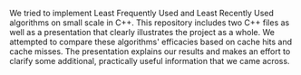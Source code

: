 We tried to implement Least Frequently Used and Least Recently Used algorithms on small scale in C++.
This repository includes two C++ files as well as a presentation that clearly illustrates the project as a whole.
We attempted to compare these algorithms' efficacies based on cache hits and cache misses.
The presentation explains our results and makes an effort to clarify some additional, practically useful information that we came across.
